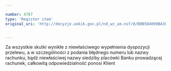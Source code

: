 ```yaml
---

number: 4787
type: 'Register item'
original_uri: 'http://decyzje.uokik.gov.pl/nd_wz_um.nsf/0/B0B504099B438C04C1257B82002BF624?OpenDocument'


---
```


Za wszystkie skutki wynikłe z niewłaściwego wypełnienia dyspozycji przelewu, a w szczególności z podania błędnego numeru lub nazwy rachunku, bądź niewłaściwej nazwy siedziby placówki Banku prowadzącej rachunek, całkowitą odpowiedzialność ponosi Klient

